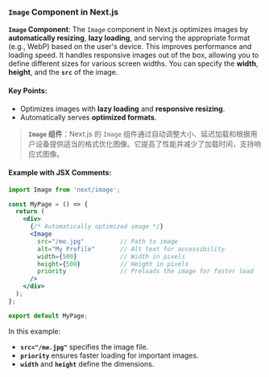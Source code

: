 ### `Image` Component in Next.js

**`Image` Component**: The `Image` component in Next.js optimizes images by **automatically resizing**, **lazy loading**, and serving the appropriate format (e.g., WebP) based on the user's device. This improves performance and loading speed. It handles responsive images out of the box, allowing you to define different sizes for various screen widths. You can specify the **width**, **height**, and the **`src`** of the image.

#### Key Points:
- Optimizes images with **lazy loading** and **responsive resizing**.
- Automatically serves **optimized formats**.

> **`Image` 组件**：Next.js 的 `Image` 组件通过自动调整大小、延迟加载和根据用户设备提供适当的格式优化图像。它提高了性能并减少了加载时间，支持响应式图像。

#### Example with JSX Comments:

```jsx
import Image from 'next/image';

const MyPage = () => {
  return (
    <div>
      {/* Automatically optimized image */}
      <Image 
        src="/me.jpg"          // Path to image
        alt="My Profile"       // Alt text for accessibility
        width={500}            // Width in pixels
        height={500}           // Height in pixels
        priority               // Preloads the image for faster load
      />
    </div>
  );
};

export default MyPage;
```

In this example:
- **`src="/me.jpg"`** specifies the image file.
- **`priority`** ensures faster loading for important images.
- **`width`** and **`height`** define the dimensions.
